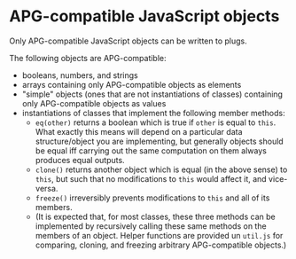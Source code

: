 # APG-compatible JavaScript objects

Only APG-compatible JavaScript objects can be written to plugs.

The following objects are APG-compatible:

- booleans, numbers, and strings
- arrays containing only APG-compatible objects as elements
- "simple" objects (ones that are not instantiations of classes) containing only APG-compatible objects as values
- instantiations of classes that implement the following member methods:
	- `eq(other)` returns a boolean which is true if `other` is equal to `this`. What exactly this means will depend on a particular data structure/object you are implementing, but generally objects should be equal iff carrying out the same computation on them always produces equal outputs.
	- `clone()` returns another object which is equal (in the above sense) to `this`, but such that no modifications to `this` would affect it, and vice-versa.
	- `freeze()` irreversibly prevents modifications to `this` and all of its members.
	- (It is expected that, for most classes, these three methods can be implemented by recursively calling these same methods on the members of an object. Helper functions are provided un `util.js` for comparing, cloning, and freezing arbitrary APG-compatible objects.)
